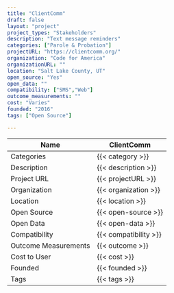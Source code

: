 ```yaml
---
title: "ClientComm"
draft: false
layout: "project"
project_types: "Stakeholders"
description: "Text message reminders"
categories: ["Parole & Probation"]
projectURL: "https://clientcomm.org/"
organization: "Code for America"
organizationURL: ""
location: "Salt Lake County, UT"
open_source: "Yes"
open_data: ""
compatibility: ["SMS","Web"]
outcome_measurements: ""
cost: "Varies"
founded: "2016"
tags: ["Open Source"]

---
```



Name                    |  ClientComm    
------------------------|----
Categories              | {{< category >}} 
Description             | {{< description >}} 
Project URL             | {{< projectURL >}} 
Organization            | {{< organization >}} 
Location                | {{< location >}} 
Open Source             | {{< open-source >}} 
Open Data               | {{< open-data >}} 
Compatibility           | {{< compatibility >}} 
Outcome Measurements    | {{< outcome >}} 
Cost to User            | {{< cost >}} 
Founded                 | {{< founded >}} 
Tags                    | {{< tags >}} 

